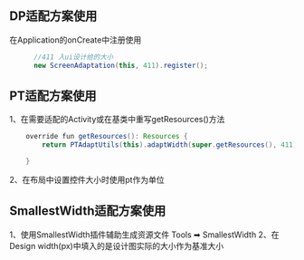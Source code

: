 ## DP适配方案使用
在Application的onCreate中注册使用

~~~java
      //411 入ui设计给的大小
      new ScreenAdaptation(this, 411).register();
~~~

## PT适配方案使用

1、在需要适配的Activity或在基类中重写getResources()方法

~~~java
    override fun getResources(): Resources {
        return PTAdaptUtils(this).adaptWidth(super.getResources(), 411)

    }
~~~

2、在布局中设置控件大小时使用pt作为单位

## SmallestWidth适配方案使用

1、使用SmallestWidth插件辅助生成资源文件 Tools ➡ SmallestWidth
2、在Design width(px)中填入的是设计图实际的大小作为基准大小